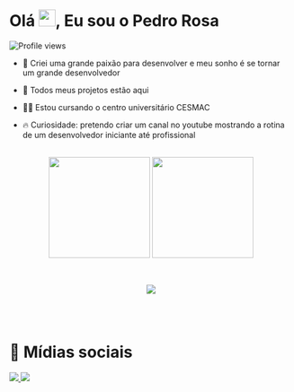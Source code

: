 
  
  
  
  <h1 align="left">Olá <img src="https://raw.githubusercontent.com/kaueMarques/kaueMarques/master/hi.gif" width="30px">, Eu sou o Pedro Rosa </h1>
<p align="left"> <img src="https://komarev.com/ghpvc/?username=devpedrorosa-dev&color=blueviolet&style=for-the-badge" alt="Profile views" /> </p>

- 👊 Criei uma grande paixão para desenvolver e meu sonho é se tornar um grande desenvolvedor

- 🚀  Todos meus projetos estão aqui

- 👨‍💻  Estou cursando o centro universitário CESMAC


- 🔥 Curiosidade: pretendo criar um canal no youtube mostrando a rotina de um desenvolvedor iniciante até profissional

<br>

<div align="center">
<img height="180em" src="https://github-readme-stats.vercel.app/api?username=devpedrorosa&show_icons=true&theme=midnight-purple&include_all_commits=true&count_private=true&bg_color=030303"/>
<img height="180em" src="https://github-readme-stats.vercel.app/api/top-langs/?username=devpedrorosa&layout=compact&langs_count=7&theme=midnight-purple&bg_color=030303"/>
</div>

&nbsp;

<p align="center">
  <a href="https://skillicons.dev">
    <img src="https://skillicons.dev/icons?i=python,git,vim,c" />
  </a>
</p>

<br><br>

<h1>🔔 Mídias sociais </h1>


<div display= inline-block>
<a href = "mailto:phrosa.c@gmail.com"><img src="https://img.shields.io/badge/Gmail-D14836?style=for-the-badge&logo=gmail&logoColor=white" target="_blank">
<a href="https://www.linkedin.com/in/pedro-henrique-rosa-cruz-3901b3269/" target="_blank"><img src="https://img.shields.io/badge/-LinkedIn-%230077B5?style=for-the-badge&logo=linkedin&logoColor=white" target="_blank"></a>
